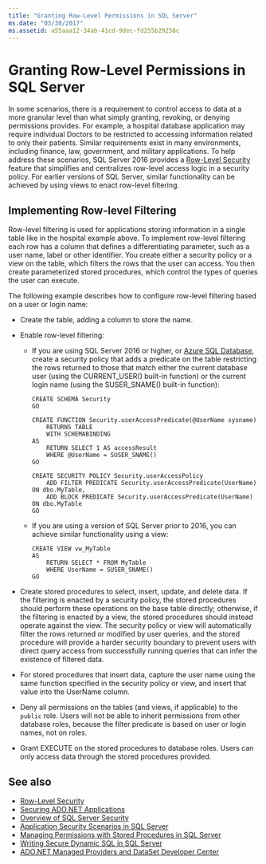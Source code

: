```yaml
---
title: "Granting Row-Level Permissions in SQL Server"
ms.date: "03/30/2017"
ms.assetid: a55aaa12-34ab-41cd-9dec-fd255b29258c
---
```

# Granting Row-Level Permissions in SQL Server
In some scenarios, there is a requirement to control access to data at a more granular level than what simply granting, revoking, or denying permissions provides. For example, a hospital database application may require individual Doctors to be restricted to accessing information related to only their patients. Similar requirements exist in many environments, including finance, law, government, and military applications. To help address these scenarios, SQL Server 2016 provides a [Row-Level Security](https://msdn.microsoft.com/library/dn765131.aspx) feature that simplifies and centralizes row-level access logic in a security policy. For earlier versions of SQL Server, similar functionality can be achieved by using views to enact row-level filtering.  
  
## Implementing Row-level Filtering  
 Row-level filtering is used for applications storing information in a single table like in the hospital example above. To implement row-level filtering each row has a column that defines a differentiating parameter, such as a user name, label or other identifier. You create either a security policy or a view on the table, which filters the rows that the user can access. You then create parameterized stored procedures, which control the types of queries the user can execute.  
  
 The following example describes how to configure row-level filtering based on a user or login name:  
  
-   Create the table, adding a column to store the name.  
  
-   Enable row-level filtering:  
  
    -   If you are using SQL Server 2016 or higher, or [Azure SQL Database](https://docs.microsoft.com/azure/sql-database/), create a security policy that adds a predicate on the table restricting the rows returned to those that match either the current database user (using the CURRENT_USER() built-in function) or the current login name (using the SUSER_SNAME() built-in function):  
  
        ```tsql  
        CREATE SCHEMA Security  
        GO  
  
        CREATE FUNCTION Security.userAccessPredicate(@UserName sysname)  
        	RETURNS TABLE  
        	WITH SCHEMABINDING  
        AS  
        	RETURN SELECT 1 AS accessResult  
        	WHERE @UserName = SUSER_SNAME()  
        GO  
  
        CREATE SECURITY POLICY Security.userAccessPolicy  
        	ADD FILTER PREDICATE Security.userAccessPredicate(UserName) ON dbo.MyTable,  
        	ADD BLOCK PREDICATE Security.userAccessPredicate(UserName) ON dbo.MyTable  
        GO  
        ```  
  
    -   If you are using a version of SQL Server prior to 2016, you can achieve similar functionality using a view:  
  
        ```tsql  
        CREATE VIEW vw_MyTable  
        AS  
        	RETURN SELECT * FROM MyTable  
        	WHERE UserName = SUSER_SNAME()  
        GO  
        ```  
  
-   Create stored procedures to select, insert, update, and delete data. If the filtering is enacted by a security policy, the stored procedures should perform these operations on the base table directly; otherwise, if the filtering is enacted by a view, the stored procedures should instead operate against the view. The security policy or view will automatically filter the rows returned or modified by user queries, and the stored procedure will provide a harder security boundary to prevent users with direct query access from successfully running queries that can infer the existence of filtered data.  
  
-   For stored procedures that insert data, capture the user name using the same function specified in the security policy or view, and insert that value into the UserName column.  
  
-   Deny all permissions on the tables (and views, if applicable) to the `public` role. Users will not be able to inherit permissions from other database roles, because the filter predicate is based on user or login names, not on roles.  
  
-   Grant EXECUTE on the stored procedures to database roles. Users can only access data through the stored procedures provided.  
  
## See also
- [Row-Level Security](https://msdn.microsoft.com/library/dn765131.aspx)
- [Securing ADO.NET Applications](../../../../../docs/framework/data/adonet/securing-ado-net-applications.md)
- [Overview of SQL Server Security](../../../../../docs/framework/data/adonet/sql/overview-of-sql-server-security.md)
- [Application Security Scenarios in SQL Server](../../../../../docs/framework/data/adonet/sql/application-security-scenarios-in-sql-server.md)
- [Managing Permissions with Stored Procedures in SQL Server](../../../../../docs/framework/data/adonet/sql/managing-permissions-with-stored-procedures-in-sql-server.md)
- [Writing Secure Dynamic SQL in SQL Server](../../../../../docs/framework/data/adonet/sql/writing-secure-dynamic-sql-in-sql-server.md)
- [ADO.NET Managed Providers and DataSet Developer Center](https://go.microsoft.com/fwlink/?LinkId=217917)
